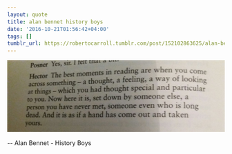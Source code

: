 ```yaml
---
layout: quote
title: alan bennet history boys
date: '2016-10-21T01:56:42+04:00'
tags: []
tumblr_url: https://robertocarroll.tumblr.com/post/152102863625/alan-bennet-history-boys
---
```

<img src="/images/quotes/tumblr_ofdv6iXi0w1u0ytjpo1_1280.jpg"/>

-- Alan Bennet - History Boys
